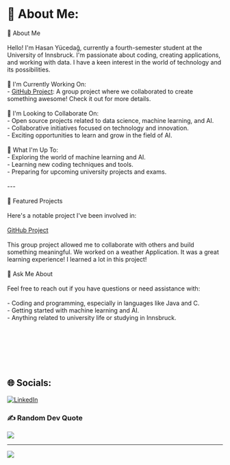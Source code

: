 # 💫 About Me:
👋 About Me<br><br>Hello! I'm Hasan Yücedağ, currently a fourth-semester student at the University of Innsbruck. I'm passionate about coding, creating applications, and working with data. I have a keen interest in the world of technology and its possibilities.<br><br>🔭 I'm Currently Working On:<br>- [GitHub Project](https://github.com/hasanycdg/github_projekt.git): A group project where we collaborated to create something awesome! Check it out for more details.<br><br>👯 I'm Looking to Collaborate On:<br>- Open source projects related to data science, machine learning, and AI.<br>- Collaborative initiatives focused on technology and innovation.<br>- Exciting opportunities to learn and grow in the field of AI.<br><br>🌱 What I'm Up To:<br>- Exploring the world of machine learning and AI.<br>- Learning new coding techniques and tools.<br>- Preparing for upcoming university projects and exams.<br><br>---<br><br> 🚀 Featured Projects<br><br>Here's a notable project I've been involved in:<br><br> [GitHub Project](https://github.com/hasanycdg/github_projekt.git)<br><br>This group project allowed me to collaborate with others and build something meaningful. We worked on a weather Application. It was a great learning experience! I learned a lot in this project!<br><br> 💬 Ask Me About<br><br>Feel free to reach out if you have questions or need assistance with:<br><br>- Coding and programming, especially in languages like Java and C.<br>- Getting started with machine learning and AI.<br>- Anything related to university life or studying in Innsbruck.<br><br><br><br><br><br><br>


## 🌐 Socials:
[![LinkedIn](https://img.shields.io/badge/LinkedIn-%230077B5.svg?logo=linkedin&logoColor=white)](https://linkedin.com/in/https://www.linkedin.com/in/hasan-y%C3%BCcedag/) 



### ✍️ Random Dev Quote
![](https://quotes-github-readme.vercel.app/api?type=horizontal&theme=radical)

---
[![](https://visitcount.itsvg.in/api?id=hasanycdg&icon=0&color=0)](https://visitcount.itsvg.in)

